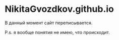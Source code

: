 # NikitaGvozdkov.github.io
В данный момент сайт переписывается.

P.s. я вообще понятия не имею, что происходит.
